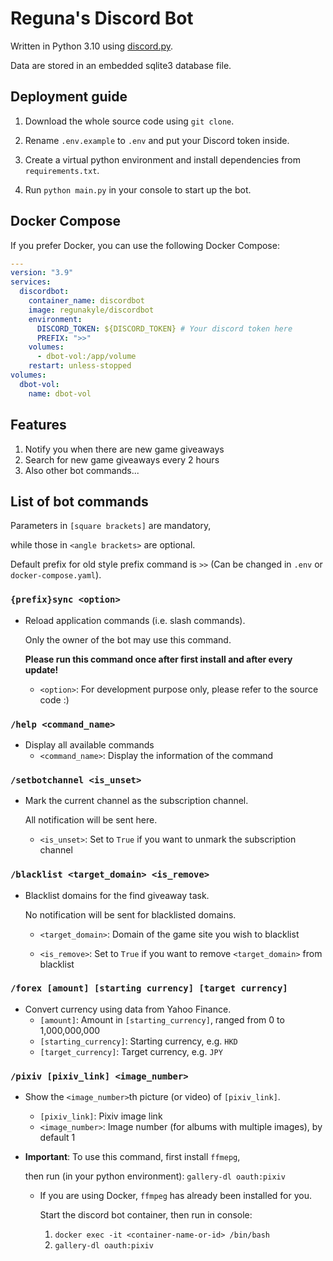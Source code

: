 # Reguna's Discord Bot

Written in Python 3.10 using [discord.py](https://github.com/Rapptz/discord.py).

Data are stored in an embedded sqlite3 database file.

## Deployment guide

1. Download the whole source code using `git clone`.

2. Rename `.env.example` to `.env` and put your Discord token inside.

3. Create a virtual python environment and install dependencies from `requirements.txt`.

4. Run `python main.py` in your console to start up the bot.

## Docker Compose

If you prefer Docker, you can use the following Docker Compose:

```yaml
---
version: "3.9"
services:
  discordbot:
    container_name: discordbot
    image: regunakyle/discordbot
    environment:
      DISCORD_TOKEN: ${DISCORD_TOKEN} # Your discord token here
      PREFIX: ">>"
    volumes:
      - dbot-vol:/app/volume
    restart: unless-stopped
volumes:
  dbot-vol:
    name: dbot-vol
```

## Features

1. Notify you when there are new game giveaways
2. Search for new game giveaways every 2 hours
3. Also other bot commands...

## List of bot commands

Parameters in `[square brackets]` are mandatory,

while those in `<angle brackets>` are optional.

Default prefix for old style prefix command is `>>` (Can be changed in `.env` or `docker-compose.yaml`).

### `{prefix}sync <option>`

- Reload application commands (i.e. slash commands).

  Only the owner of the bot may use this command.

  **Please run this command once after first install and after every update!**

  - `<option>`: For development purpose only, please refer to the source code :)

### `/help <command_name>`

- Display all available commands
  - `<command_name>`: Display the information of the command

### `/setbotchannel <is_unset>`

- Mark the current channel as the subscription channel.

  All notification will be sent here.

  - `<is_unset>`: Set to `True` if you want to unmark the subscription channel

### `/blacklist <target_domain> <is_remove>`

- Blacklist domains for the find giveaway task.

  No notification will be sent for blacklisted domains.

  - `<target_domain>`: Domain of the game site you wish to blacklist

  - `<is_remove>`: Set to `True` if you want to remove `<target_domain>` from blacklist

### `/forex [amount] [starting currency] [target currency]`

- Convert currency using data from Yahoo Finance.
  - `[amount]`: Amount in `[starting_currency]`, ranged from 0 to 1,000,000,000
  - `[starting_currency]`: Starting currency, e.g. `HKD`
  - `[target_currency]`: Target currency, e.g. `JPY`

### `/pixiv [pixiv_link] <image_number>`

- Show the `<image_number>`th picture (or video) of `[pixiv_link]`.
  - `[pixiv_link]`: Pixiv image link
  - `<image_number>`: Image number (for albums with multiple images), by default 1
- **Important**: To use this command, first install `ffmepg`,

  then run (in your python environment): `gallery-dl oauth:pixiv`

  - If you are using Docker, `ffmpeg` has already been installed for you.

    Start the discord bot container, then run in console:

    1. `docker exec -it <container-name-or-id> /bin/bash`
    2. `gallery-dl oauth:pixiv`
